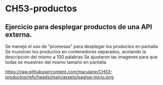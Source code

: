 # CH53-productos
Ejercicio para desplegar productos de una API externa.
---
Se manejó el uso de "promesas" para desplegar los productos en pantalla
Se muestran los productos en contenedores separados, acotando la descripción del mismo a 100 palabras
Se ajustaron las imagenes para que todas se muestren del mismo tamaño en pantalla.

https://raw.githubusercontent.com/marulane/CH53-productos/refs/heads/main/assets/pagina-inicio.png
